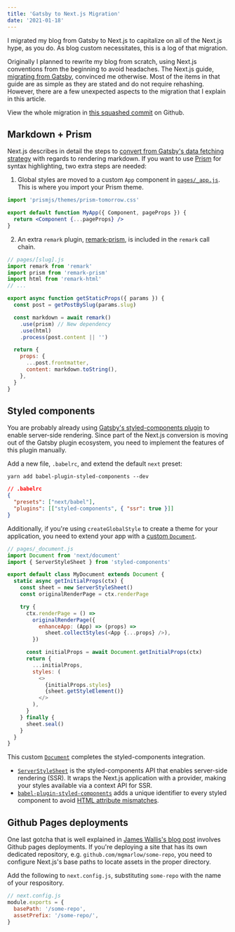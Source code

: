 ```yaml
---
title: 'Gatsby to Next.js Migration'
date: '2021-01-18'
---
```


I migrated my blog from Gatsby to Next.js to capitalize on all of the Next.js hype, as you do. As blog custom necessitates, this is a log of that migration.

Originally I planned to rewrite my blog from scratch, using Next.js conventions from the beginning to avoid headaches. The Next.js guide, [migrating from Gatsby](https://nextjs.org/docs/migrating/from-gatsby), convinced me otherwise. Most of the items in that guide are as simple as they are stated and do not require rehashing. However, there are a few unexpected aspects to the migration that I explain in this article.

View the whole migration in [this squashed commit](https://github.com/mgmarlow/mgmarlow.com/commit/cc3ba9adf189052fb17f6a9b664ed57564c31b05) on Github.

## Markdown + Prism

Next.js describes in detail the steps to [convert from Gatsby's data fetching strategy](https://nextjs.org/docs/migrating/from-gatsby#data-fetching) with regards to rendering markdown. If you want to use [Prism](https://prismjs.com/) for syntax highlighting, two extra steps are needed:

1. Global styles are moved to a custom `App` component in [`pages/_app.js`](https://nextjs.org/docs/advanced-features/custom-app). This is where you import your Prism theme.

```jsx
import 'prismjs/themes/prism-tomorrow.css'

export default function MyApp({ Component, pageProps }) {
  return <Component {...pageProps} />
}
```

2. An extra `remark` plugin, [remark-prism](https://github.com/sergioramos/remark-prism), is included in the `remark` call chain.

```js
// pages/[slug].js
import remark from 'remark'
import prism from 'remark-prism'
import html from 'remark-html'
// ...

export async function getStaticProps({ params }) {
  const post = getPostBySlug(params.slug)

  const markdown = await remark()
    .use(prism) // New dependency
    .use(html)
    .process(post.content || '')

  return {
    props: {
      ...post.frontmatter,
      content: markdown.toString(),
    },
  }
}
```

## Styled components

You are probably already using [Gatsby's styled-components plugin](https://www.gatsbyjs.com/plugins/gatsby-plugin-styled-components/) to enable server-side rendering. Since part of the Next.js conversion is moving out of the Gatsby plugin ecosystem, you need to implement the features of this plugin manually.

Add a new file, `.babelrc`, and extend the default `next` preset:

```
yarn add babel-plugin-styled-components --dev
```

```json
// .babelrc
{
  "presets": ["next/babel"],
  "plugins": [["styled-components", { "ssr": true }]]
}
```

Additionally, if you're using `createGlobalStyle` to create a theme for your application, you need to extend your app with a [custom `Document`](https://nextjs.org/docs/advanced-features/custom-document).

```js
// pages/_document.js
import Document from 'next/document'
import { ServerStyleSheet } from 'styled-components'

export default class MyDocument extends Document {
  static async getInitialProps(ctx) {
    const sheet = new ServerStyleSheet()
    const originalRenderPage = ctx.renderPage

    try {
      ctx.renderPage = () =>
        originalRenderPage({
          enhanceApp: (App) => (props) =>
            sheet.collectStyles(<App {...props} />),
        })

      const initialProps = await Document.getInitialProps(ctx)
      return {
        ...initialProps,
        styles: (
          <>
            {initialProps.styles}
            {sheet.getStyleElement()}
          </>
        ),
      }
    } finally {
      sheet.seal()
    }
  }
}
```

This custom [`Document`](https://github.com/vercel/next.js/blob/master/examples/with-styled-components/pages/_document.js) completes the styled-components integration.

- [`ServerStyleSheet`](https://styled-components.com/docs/advanced#example) is the styled-components API that enables server-side rendering (SSR). It wraps the Next.js application with a provider, making your styles available via a context API for SSR.
- [`babel-plugin-styled-components`](https://github.com/styled-components/babel-plugin-styled-components) adds a unique identifier to every styled component to avoid [HTML attribute mismatches](https://styled-components.com/docs/tooling#serverside-rendering).

## Github Pages deployments

One last gotcha that is well explained in [James Wallis's blog post](https://dev.to/jameswallis/deploying-a-next-js-app-to-github-pages-24pn) involves Github pages deployments. If you're deploying a site that has its own dedicated repository, e.g. `github.com/mgmarlow/some-repo`, you need to configure Next.js's base paths to locate assets in the proper directory.

Add the following to `next.config.js`, substituting `some-repo` with the name of your respository.

```js
// next.config.js
module.exports = {
  basePath: '/some-repo',
  assetPrefix: '/some-repo/',
}
```
